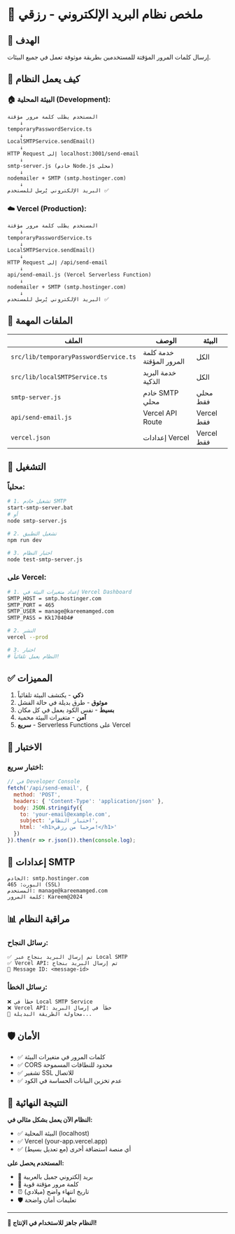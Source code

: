 # 📧 ملخص نظام البريد الإلكتروني - رزقي

## 🎯 الهدف
إرسال كلمات المرور المؤقتة للمستخدمين بطريقة موثوقة تعمل في جميع البيئات.

## 🔄 كيف يعمل النظام

### 🏠 البيئة المحلية (Development):
```
المستخدم يطلب كلمة مرور مؤقتة
    ↓
temporaryPasswordService.ts
    ↓
LocalSMTPService.sendEmail()
    ↓
HTTP Request إلى localhost:3001/send-email
    ↓
smtp-server.js (خادم Node.js محلي)
    ↓
nodemailer + SMTP (smtp.hostinger.com)
    ↓
البريد الإلكتروني يُرسل للمستخدم ✅
```

### ☁️ Vercel (Production):
```
المستخدم يطلب كلمة مرور مؤقتة
    ↓
temporaryPasswordService.ts
    ↓
LocalSMTPService.sendEmail()
    ↓
HTTP Request إلى /api/send-email
    ↓
api/send-email.js (Vercel Serverless Function)
    ↓
nodemailer + SMTP (smtp.hostinger.com)
    ↓
البريد الإلكتروني يُرسل للمستخدم ✅
```

## 📁 الملفات المهمة

| الملف | الوصف | البيئة |
|-------|--------|---------|
| `src/lib/temporaryPasswordService.ts` | خدمة كلمة المرور المؤقتة | الكل |
| `src/lib/localSMTPService.ts` | خدمة البريد الذكية | الكل |
| `smtp-server.js` | خادم SMTP محلي | محلي فقط |
| `api/send-email.js` | Vercel API Route | Vercel فقط |
| `vercel.json` | إعدادات Vercel | Vercel فقط |

## 🚀 التشغيل

### محلياً:
```bash
# 1. تشغيل خادم SMTP
start-smtp-server.bat
# أو
node smtp-server.js

# 2. تشغيل التطبيق
npm run dev

# 3. اختبار النظام
node test-smtp-server.js
```

### على Vercel:
```bash
# 1. إعداد متغيرات البيئة في Vercel Dashboard
SMTP_HOST = smtp.hostinger.com
SMTP_PORT = 465
SMTP_USER = manage@kareemamged.com
SMTP_PASS = Kk170404#

# 2. النشر
vercel --prod

# 3. اختبار
# النظام يعمل تلقائياً!
```

## ✅ المميزات

1. **ذكي** - يكتشف البيئة تلقائياً
2. **موثوق** - طرق بديلة في حالة الفشل
3. **بسيط** - نفس الكود يعمل في كل مكان
4. **آمن** - متغيرات البيئة محمية
5. **سريع** - Serverless Functions على Vercel

## 🧪 الاختبار

### اختبار سريع:
```javascript
// في Developer Console
fetch('/api/send-email', {
  method: 'POST',
  headers: { 'Content-Type': 'application/json' },
  body: JSON.stringify({
    to: 'your-email@example.com',
    subject: 'اختبار النظام',
    html: '<h1>مرحبا من رزقي!</h1>'
  })
}).then(r => r.json()).then(console.log);
```

## 🔧 إعدادات SMTP

```
الخادم: smtp.hostinger.com
البورت: 465 (SSL)
المستخدم: manage@kareemamged.com
كلمة المرور: Kareem@2024
```

## 📊 مراقبة النظام

### رسائل النجاح:
```
✅ تم إرسال البريد بنجاح عبر Local SMTP
✅ Vercel API: تم إرسال البريد بنجاح
📧 Message ID: <message-id>
```

### رسائل الخطأ:
```
❌ خطأ في Local SMTP Service
❌ Vercel API: خطأ في إرسال البريد
🔄 محاولة الطريقة البديلة...
```

## 🛡️ الأمان

- ✅ كلمات المرور في متغيرات البيئة
- ✅ CORS محدود للنطاقات المسموحة
- ✅ تشفير SSL للاتصال
- ✅ عدم تخزين البيانات الحساسة في الكود

## 🎉 النتيجة النهائية

**النظام الآن يعمل بشكل مثالي في:**
- ✅ البيئة المحلية (localhost)
- ✅ Vercel (your-app.vercel.app)
- ✅ أي منصة استضافة أخرى (مع تعديل بسيط)

**المستخدم يحصل على:**
- 📧 بريد إلكتروني جميل بالعربية
- 🔑 كلمة مرور مؤقتة قوية
- ⏰ تاريخ انتهاء واضح (ميلادي)
- 🛡️ تعليمات أمان واضحة

---

**🚀 النظام جاهز للاستخدام في الإنتاج!**
